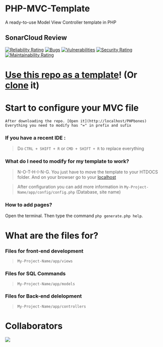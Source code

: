 # PHP-MVC-Template
A ready-to-use Model View Controller template in PHP

## SonarCloud Review
[![Reliability Rating](https://sonarcloud.io/api/project_badges/measure?project=Loule95450_PHPbones&metric=reliability_rating)](https://sonarcloud.io/dashboard?id=Loule95450_PHPbones)
[![Bugs](https://sonarcloud.io/api/project_badges/measure?project=Loule95450_PHPbones&metric=bugs)](https://sonarcloud.io/dashboard?id=Loule95450_PHPbones)
[![Vulnerabilities](https://sonarcloud.io/api/project_badges/measure?project=Loule95450_PHPbones&metric=vulnerabilities)](https://sonarcloud.io/dashboard?id=Loule95450_PHPbones)
[![Security Rating](https://sonarcloud.io/api/project_badges/measure?project=Loule95450_PHPbones&metric=security_rating)](https://sonarcloud.io/dashboard?id=Loule95450_PHPbones)
[![Maintainability Rating](https://sonarcloud.io/api/project_badges/measure?project=Loule95450_PHPbones&metric=sqale_rating)](https://sonarcloud.io/dashboard?id=Loule95450_PHPbones)

# [Use this repo as a template](https://github.com/Loule95450/PHP-MVC-Template/generate)! (Or [clone](x-github-client://openRepo/https://github.com/Loule95450/PHP-MVC-Template) it)

# Start to configure your MVC file

`After downloading the repo. [Open it](http://localhost/PHPbones)`
`Everything you need to modify has "=" in prefix and sufix`

### If you have a recent IDE : 
> Do `CTRL + SHIFT + R` or `CMD + SHIFT + R` to replace everything

### What do I need to modify for my template to work?

> N-O-T-H-I-N-G. You just have to move the template to your HTDOCS folder. And on your browser go to your [localhost](http://localhost/)

> After configuration you can add more information in `My-Project-Name/app/config/config.php` (Database, site name)

### How to add pages?
Open the terminal. Then type the command `php generate.php help`.

# What are the files for?

### Files for front-end development
> `My-Project-Name/app/views`

### Files for SQL Commands
> `My-Project-Name/app/models`

### Files for Back-end delelopment
> `My-Project-Name/app/controllers`

# Collaborators

<a href="https://github.com/Loule95450/PHPbones/graphs/contributors">
  <img src="https://contrib.rocks/image?repo=Loule95450/PHPbones" />
</a>
